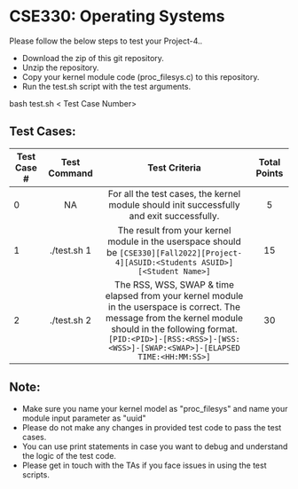 # CSE330: Operating Systems 

Please follow the below steps to test your Project-4.. 

- Download the zip of this git repository.
- Unzip the repository.
- Copy your kernel module code (proc_filesys.c) to this repository.
- Run the test.sh script with the test arguments. 

bash test.sh < Test Case Number> 

## Test Cases:

| Test Case #   | Test Command  | Test Criteria  | Total Points |
| ------------- |:-------------:| :-----:|:-----:|
| 0 | NA | For all the test cases, the kernel module should init successfully and exit successfully.| 5 |
| 1 | ./test.sh 1 | The result from your kernel module in the userspace should be ```[CSE330][Fall2022][Project-4][ASUID:<Students ASUID>][<Student Name>]``` | 15 |
| 2 | ./test.sh 2 | The RSS, WSS, SWAP & time elapsed from your kernel module in the userspace is correct. The message from the kernel module should in the following format. ```[PID:<PID>]-[RSS:<RSS>]-[WSS:<WSS>]-[SWAP:<SWAP>]-[ELAPSED TIME:<HH:MM:SS>]``` | 30 |

## Note: 
- Make sure you name your kernel model as "proc_filesys" and name your module input parameter as "uuid"
- Please do not make any changes in provided test code to pass the test cases.
- You can use print statements in case you want to debug and understand the logic of the test code.
- Please get in touch with the TAs if you face issues in using the test scripts.
